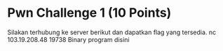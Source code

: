 # Pwn Challenge 1 (10 Points)

Silakan terhubung ke server berikut dan dapatkan flag yang tersedia.
nc 103.19.208.48 19738
Binary program disini



